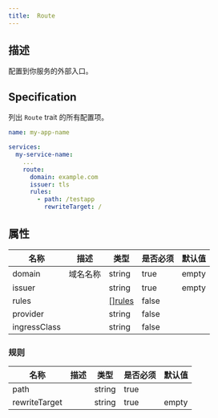 ```yaml
---
title:  Route
---
```


## 描述

配置到你服务的外部入口。

## Specification

列出 `Route` trait 的所有配置项。

```yaml
name: my-app-name

services:
  my-service-name:
    ...
    route:
      domain: example.com
      issuer: tls
      rules:
        - path: /testapp
          rewriteTarget: /
```

## 属性

名称 | 描述 | 类型 | 是否必须 | 默认值 
------------ | ------------- | ------------- | ------------- | ------------- 
 domain |  域名名称 | string | true | empty 
 issuer |  | string | true | empty 
 rules |  | [[]rules](#rules) | false |  
 provider |  | string | false |
 ingressClass |  | string | false |  


### 规则

名称 | 描述 | 类型 | 是否必须 | 默认值 
------------ | ------------- | ------------- | ------------- | ------------- 
 path |  | string | true |  
 rewriteTarget |  | string | true | empty 
